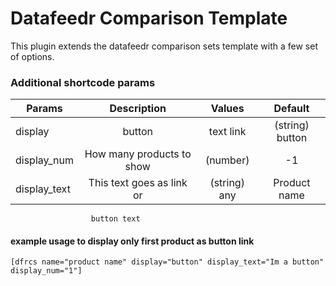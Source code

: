 # Datafeedr Comparison Template

This plugin extends the datafeedr comparison sets template with a few set of options.

### Additional shortcode params

| Params            | Description                  | Values                   | Default      |
|-------------------|:----------------------------:|:------------------------:|:------------:|
| display           | button | text link           | (string) button | text   | Dfr table              
| display_num       | How many products to show    | (number)                 | -1
| display_text      | This text goes as link or    | (string) any             | Product name
                      button text

#### example usage to display only first product as button link
```
[dfrcs name="product name" display="button" display_text="Im a button" display_num="1"] 
```
